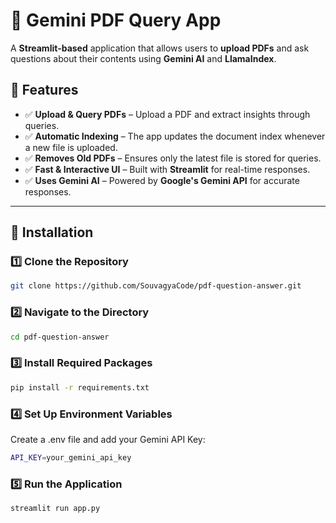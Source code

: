 # 📄 Gemini PDF Query App

A **Streamlit-based** application that allows users to **upload PDFs** and ask questions about their contents using **Gemini AI** and **LlamaIndex**.

## 🚀 Features

- ✅ **Upload & Query PDFs** – Upload a PDF and extract insights through queries.
- ✅ **Automatic Indexing** – The app updates the document index whenever a new file is uploaded.
- ✅ **Removes Old PDFs** – Ensures only the latest file is stored for queries.
- ✅ **Fast & Interactive UI** – Built with **Streamlit** for real-time responses.
- ✅ **Uses Gemini AI** – Powered by **Google's Gemini API** for accurate responses.

---

## 📌 Installation

### 1️⃣ Clone the Repository
```bash
git clone https://github.com/SouvagyaCode/pdf-question-answer.git
```
### 2️⃣ Navigate to the Directory
```bash
cd pdf-question-answer
```
### 3️⃣ Install Required Packages
```bash
pip install -r requirements.txt
```
### 4️⃣ Set Up Environment Variables
Create a .env file and add your Gemini API Key:
```bash
API_KEY=your_gemini_api_key
```
### 5️⃣ Run the Application
```bash
streamlit run app.py
```
